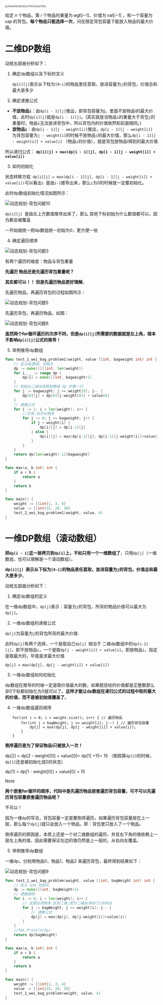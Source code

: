 <img src="https://s2.loli.net/2024/07/13/CQA1cZUwp9qMSJ6.png" alt="d78e84192363d2a2717432f1eb21763a" style="zoom:50%;" />

给定 𝑛 个物品，第 𝑖 个物品的重量为 𝑤𝑔𝑡[𝑖−1]、价值为 𝑣𝑎𝑙[𝑖−1] ，和一个容量为 𝑐𝑎𝑝 的背包。**每个物品只能选择一次**，问在限定背包容量下能放入物品的最大价值。

# 二维DP数组

动规五部曲分析如下：

1. 确定dp数组以及下标的含义

   `dp[i][j]`表示从下标为`[0~i]`的物品里任意取，放进容量为`j`的背包，价值总和最大是多少

2. 确定递推公式

- **不放物品`i`**：由`dp[i - 1][j]`推出，即背包容量为j，里面不放物品i的最大价值，此时`dp[i][j]`就是`dp[i - 1][j]`。(其实就是当物品`i`的重量大于背包`j`的重量时，物品`i`无法放进背包中，所以背包内的价值依然和前面相同。)
- **放物品`i`**：由`dp[i - 1][j - weight[i]]`推出，`dp[i - 1][j - weight[i]] `为背包容量为`j - weight[i]`的时候不放物品`i`的最大价值，那么`dp[i - 1][j - weight[i]] + value[i]` （物品`i`的价值），就是背包放物品i得到的最大价值

所以递归公式： **`dp[i][j] = max(dp[i - 1][j], dp[i - 1][j - weight[i]] + value[i])`**

3. 如何初始化

状态转移方程` dp[i][j] = max(dp[i - 1][j], dp[i - 1][j - weight[i]] + value[i])`可以看出`i `是由` i-1 `推导出来，那么`i`为0的时候就一定要初始化。

此时dp数组初始化情况如图所示：

![动态规划-背包问题10](https://code-thinking-1253855093.file.myqcloud.com/pics/%E5%8A%A8%E6%80%81%E8%A7%84%E5%88%92-%E8%83%8C%E5%8C%85%E9%97%AE%E9%A2%9810.jpg)

`dp[i][j] `是由左上方数值推导出来了，那么 其他下标初始为什么数值都可以，因为都会被覆盖

一开始就统一把dp数组统一初始为0，更方便一些

4. 确定遍历顺序

![动态规划-背包问题3](https://code-thinking-1253855093.file.myqcloud.com/pics/2021011010314055.png)

有两个遍历的维度：物品与背包重量

**先遍历 物品还是先遍历背包重量呢？**

**其实都可以！！ 但是先遍历物品更好理解**。

先遍历物品，再遍历背包的过程如图所示：

![动态规划-背包问题5](https://code-thinking-1253855093.file.myqcloud.com/pics/202101101032124.png)

先遍历背包，再遍历物品，如图：

![动态规划-背包问题6](https://code-thinking-1253855093.file.myqcloud.com/pics/20210110103244701.png)

**虽然两个for循环遍历的次序不同，但是`dp[i][j]`所需要的数据就是左上角，根本不影响`dp[i][j]`公式的推导！**

5. 举例推导dp数组





```go
func test_2_wei_bag_problem1(weight, value []int, bagweight int) int {
	// 定义dp数组、初始化
	dp := make([][]int, len(weight))
	for i, _ := range dp {
		dp[i] = make([]int, bagweight+1)
	}
	// 初始化二维动态规划数组 dp 的第一行
	for j := bagweight; j >= weight[0]; j-- {
		dp[0][j] = dp[0][j-weight[0]] + value[0]
	}
	// 递推公式
	for i := 1; i < len(weight); i++ {
		//正序,也可以倒序
		for j := 0; j <= bagweight; j++ {
			if j < weight[i] {
				dp[i][j] = dp[i-1][j]
			} else {
				dp[i][j] = max(dp[i-1][j], dp[i-1][j-weight[i]]+value[i])
			}
		}
	}
	return dp[len(weight)-1][bagweight]
}

func max(a, b int) int {
	if a > b {
		return a
	}
	return b
}

func main() {
	weight := []int{1, 3, 4}
	value := []int{15, 20, 30}
	test_2_wei_bag_problem1(weight, value, 4)
}
```

# 一维DP数组（滚动数组）

**把`dp[i - 1]`这一层拷贝到`dp[i]`上，不如只用一个一维数组了**，只用`dp[j]`（一维数组，也可以理解是一个滚动数组）。

**dp`[i][j] `表示从下标为`[0-i]`的物品里任意取，放进容量为`j`的背包，价值总和最大是多少**。

动规五部曲分析如下：

1. 确定dp数组的定义

在一维dp数组中，`dp[j]`表示：容量为`j`的背包，所背的物品价值可以最大为`dp[j]`。

2. 一维dp数组的递推公式

`dp[j]`为容量为`j`的背包所背的最大价值:

此时`dp[j]`有两个选择，一个是取自己`dp[j] `相当于 二维dp数组中的`dp[i-1][j]`，即不放物品`i`，一个是取`dp[j - weight[i]] + value[i]`，即放物品`i`，指定是取最大的，毕竟是求最大价值

```text
dp[j] = max(dp[j], dp[j - weight[i]] + value[i])
```

3. 一维dp数组如何初始化

dp数组在推导的时候一定是取价值最大的数，如果题目给的价值都是正整数那么非0下标都初始化为0就可以了。**这样才能让dp数组在递归公式的过程中取的最大的价值，而不是被初始值覆盖了**。

4. 一维dp数组遍历顺序

   ```text
   for(int i = 0; i < weight.size(); i++) { // 遍历物品
       for(int j = bagWeight; j >= weight[i]; j--) { // 遍历背包容量
           dp[j] = max(dp[j], dp[j - weight[i]] + value[i]);
       }
   }
   ```

**倒序遍历是为了保证物品i只被放入一次！**

dp[2] = dp[2 - weight[0]] + value[0]= dp[1] +15= 15 （倒叙算`dp[2]`的时候，`dp[1]`还是被初始化成0的状态）

dp[1] = dp[1 - weight[0]] + value[0] = 15



> [!NOTE]
>
> **两个嵌套for循环的顺序，代码中是先遍历物品嵌套遍历背包容量，可不可以先遍历背包容量嵌套遍历物品呢？**
>
> 不可以！
>
> 因为一维`dp`的写法，背包容量一定是要倒序遍历，如果遍历背包容量放在上一层，那么每个`dp[j]`就只会放入一个物品，即：背包里只放入了一个物品。
>
> 倒序遍历的原因是，本质上还是一个对二维数组的遍历，并且右下角的值依赖上一层左上角的值，因此需要保证左边的值仍然是上一层的，从右向左覆盖。

5. 举例推导dp数组

一维dp，分别用物品0，物品1，物品2 来遍历背包，最终得到结果如下：

![动态规划-背包问题9](https://code-thinking-1253855093.file.myqcloud.com/pics/20210110103614769.png)

```go
func test_1_wei_bag_problem(weight, value []int, bagWeight int) int {
	// 定义 and 初始化
	dp := make([]int, bagWeight+1)
	// 递推顺序
	for i := 0; i < len(weight); i++ {
		// 这里必须倒序,区别二维,因为二维dp保存了i的状态
		for j := bagWeight; j >= weight[i]; j-- {
			// 递推公式
			dp[j] = max(dp[j], dp[j-weight[i]]+value[i])
		}
	}
	//fmt.Println(dp)
	return dp[bagWeight]
}

func max(a, b int) int {
	if a > b {
		return a
	}
	return b
}

func main() {
	weight := []int{1, 3, 4}
	value := []int{15, 20, 30}
	test_1_wei_bag_problem(weight, value, 4)
}
```

